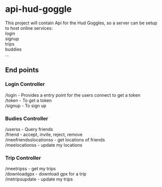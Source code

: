 # api-hud-goggle

This project will contain Api for the Hud Goggles, so a server can be setup to host online services:  
login  
signup  
trips  
buddies  
...  

## End points

### Login Controller

/login - Provides a entry point for the users connect to get a token  
/token - To get a token  
/signup - To sign up  

### Budies Controller

/userss - Query friends  
/friend - accept, invite, reject, remove  
/meefriendsslocationss - get locations of friends  
/meelocationss - update my locations  

### Trip Controller

/meetripss - get my trips  
/downloadgpx - download gpx for a trip  
/metripsupdate - update my trips  
